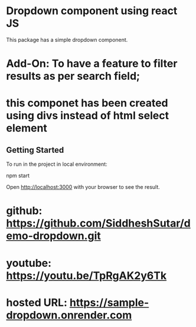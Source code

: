 # Dropdown component using react JS
This package has a simple dropdown component.

# Add-On: To have a feature to filter results as per search field;
# this componet has been created using divs instead of html select element

## Getting Started

To run in the project in local environment:

npm start

Open [http://localhost:3000](http://localhost:3000) with your browser to see the result.

# github: https://github.com/SiddheshSutar/demo-dropdown.git
# youtube: https://youtu.be/TpRgAK2y6Tk
# hosted URL: https://sample-dropdown.onrender.com

